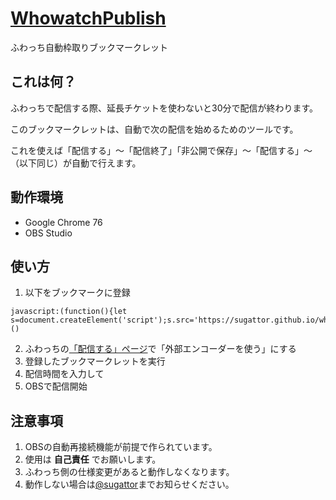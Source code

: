 # [WhowatchPublish](https://sugattor.github.io/whowatch_publish.js/)

ふわっち自動枠取りブックマークレット

## これは何？
ふわっちで配信する際、延長チケットを使わないと30分で配信が終わります。

このブックマークレットは、自動で次の配信を始めるためのツールです。

これを使えば「配信する」～「配信終了」「非公開で保存」～「配信する」～（以下同じ）が自動で行えます。

## 動作環境
- Google Chrome 76
- OBS Studio

## 使い方
1. 以下をブックマークに登録
```
javascript:(function(){let s=document.createElement('script');s.src='https://sugattor.github.io/whowatch_publish.js/whowatch_publish.js';document.body.appendChild(s)})()
```
2. ふわっちの[「配信する」ページ](https://whowatch.tv/publish)で「外部エンコーダーを使う」にする
1. 登録したブックマークレットを実行
1. 配信時間を入力して
1. OBSで配信開始

## 注意事項
1. OBSの自動再接続機能が前提で作られています。
1. 使用は __自己責任__ でお願いします。
1. ふわっち側の仕様変更があると動作しなくなります。
1. 動作しない場合は[@sugattor](https;//twitter.com/sugattor)までお知らせください。
